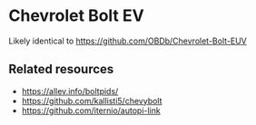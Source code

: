 # Chevrolet Bolt EV

Likely identical to https://github.com/OBDb/Chevrolet-Bolt-EUV

## Related resources

- https://allev.info/boltpids/
- https://github.com/kallisti5/chevybolt
- https://github.com/iternio/autopi-link
